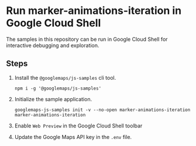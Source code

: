 # Run marker-animations-iteration in Google Cloud Shell

The samples in this repository can be run in Google Cloud Shell for interactive debugging and exploration.

## Steps

1. Install the `@googlemaps/js-samples` cli tool.

    ```
    npm i -g '@googlemaps/js-samples'
    ```
1. Initialize the sample application. 
    ```
    googlemaps-js-samples init -v --no-open marker-animations-iteration marker-animations-iteration
    ```
1. Enable `Web Preview` in the Google Cloud Shell toolbar
1. Update the Google Maps API key in the `.env` file.
